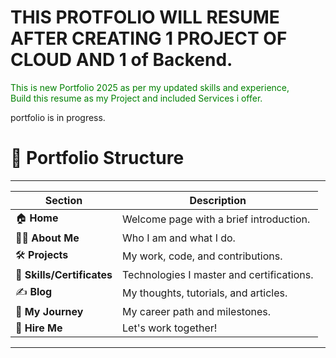 # THIS PROTFOLIO WILL RESUME AFTER CREATING 1 PROJECT OF CLOUD AND 1 of Backend.
<p style="color: green;">This is new Portfolio 2025 as per my updated skills and experience,<br>
Build this resume as my Project and included Services i offer.</p>
portfolio is in progress.<br>

# 🚀 **Portfolio Structure**  
_________________________________________________________________________
| **Section**                 | **Description**                         |
|-----------------------------|-----------------------------------------|
| 🏠 **Home**                | Welcome page with a brief introduction.  | Done
| 👨‍💻 **About Me**            | Who I am and what I do.                  | Done
| 🛠️ **Projects**            | My work, code, and contributions.        | Done
| 📜 **Skills/Certificates** | Technologies I master and certifications.| Done
| ✍️ **Blog**                | My thoughts, tutorials, and articles.    | Done
| 🌟 **My Journey**          | My career path and milestones.           | Done
| 💼 **Hire Me**             | Let's work together!                     | These are what I can craft for you :
-------------------------------------------------------------------------
